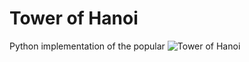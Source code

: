 # Tower of Hanoi
Python implementation of the popular ![Tower of Hanoi](https://en.wikipedia.org/wiki/Tower_of_Hanoi)
